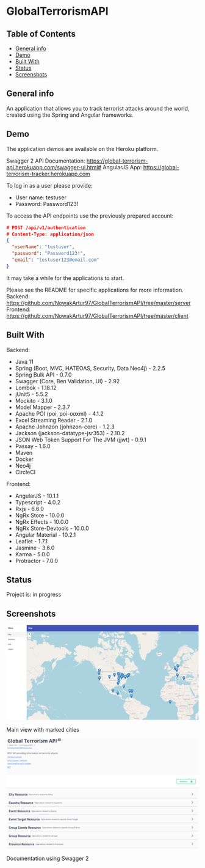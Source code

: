 # GlobalTerrorismAPI

## Table of Contents

- [General info](#general-info)
- [Demo](#demo)
- [Built With](#built-with)
- [Status](#status)
- [Screenshots](#screenshots)

## General info

An application that allows you to track terrorist attacks around the world, created using the Spring and Angular frameworks.

## Demo

The application demos are available on the Heroku platform. 

Swagger 2 API Documentation: https://global-terrorism-api.herokuapp.com/swagger-ui.html#
AngularJS App: https://global-terrorism-tracker.herokuapp.com

To log in as a user please provide:
- User name: testuser
- Password: Password123!

To access the API endpoints use the previously prepared account:

```json
# POST /api/v1/authentication
# Content-Type: application/json
{
  "userName": "testuser",
  "password": "Password123!",
  "email": "testuser123@email.com"
}
```

It may take a while for the applications to start.

Please see the README for specific applications for more information.
Backend: 
https://github.com/NowakArtur97/GlobalTerrorismAPI/tree/master/server
Frontend: 
https://github.com/NowakArtur97/GlobalTerrorismAPI/tree/master/client

## Built With

Backend:
- Java 11
- Spring (Boot, MVC, HATEOAS, Security, Data Neo4j) - 2.2.5
- Spring Bulk API - 0.7.0
- Swagger (Core, Ben Validation, UI) - 2.92
- Lombok - 1.18.12
- jUnit5 - 5.5.2
- Mockito - 3.1.0
- Model Mapper - 2.3.7
- Apache POI (poi, poi-ooxml) - 4.1.2
- Excel Streaming Reader - 2.1.0
- Apache Johnzon (johnzon-core) - 1.2.3
- Jackson (jackson-datatype-jsr353) - 2.10.2
- JSON Web Token Support For The JVM (jjwt) - 0.9.1
- Passay - 1.6.0
- Maven
- Docker
- Neo4j
- CircleCI

Frontend:
- AngularJS - 10.1.1
- Typescript - 4.0.2
- Rxjs - 6.6.0
- NgRx Store - 10.0.0
- NgRx Effects - 10.0.0
- NgRx Store-Devtools - 10.0.0
- Angular Material  - 10.2.1
- Leaflet - 1.7.1
- Jasmine - 3.6.0
- Karma - 5.0.0
- Protractor - 7.0.0

## Status

Project is: in progress

## Screenshots

![Map](./client/screenshots/map.jpg)

Main view with marked cities

![Documentation](./server/screenshots/documentation.png)

Documentation using Swagger 2